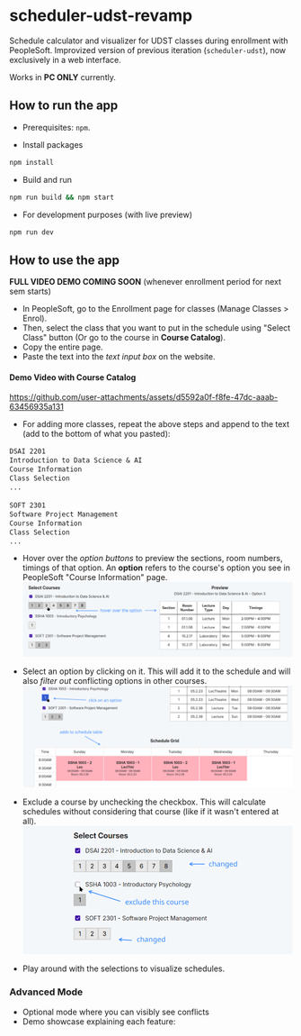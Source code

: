 # scheduler-udst-revamp

Schedule calculator and visualizer for UDST classes during enrollment with PeopleSoft. Improvized version of previous iteration (`scheduler-udst`), now exclusively in a web interface.

Works in **PC ONLY** currently.

## How to run the app

- Prerequisites: `npm`.

- Install packages
```bash
npm install
```

- Build and run
```bash
npm run build && npm start
```

- For development purposes (with live preview)
```bash
npm run dev
```

## How to use the app

**FULL VIDEO DEMO COMING SOON** (whenever enrollment period for next sem starts)


- In PeopleSoft, go to the Enrollment page for classes (Manage Classes > Enrol).
- Then, select the class that you want to put in the schedule using "Select Class" button (Or go to the course in **Course Catalog**).
- Copy the entire page.
- Paste the text into the *text input box* on the website.

<!-- ![0-tutorial-demo.mp4](demo/assets/0-tutorial-demo.mp4) -->


#### Demo Video with Course Catalog
https://github.com/user-attachments/assets/d5592a0f-f8fe-47dc-aaab-63456935a131




- For adding more classes, repeat the above steps and append to the text (add to the bottom of what you pasted):

```
DSAI 2201
Introduction to Data Science & AI
Course Information
Class Selection
...

SOFT 2301
Software Project Management
Course Information
Class Selection
...
```

 - Hover over the *option buttons* to preview the sections, room numbers, timings of that option. An **option** refers to the course's option you see in PeopleSoft "Course Information" page.
 ![3-hover-option.png](demo/assets/3-hover-option.png)

 - Select an option by clicking on it. This will add it to the schedule and will also *filter out* conflicting options in other courses.
 ![4-select-option.png](demo/assets/4-select-option.png)

 - Exclude a course by unchecking the checkbox. This will calculate schedules without considering that course (like if it wasn't entered at all).
 ![5-exclude-course.png](demo/assets/5-exclude-course.png)

 - Play around with the selections to visualize schedules.

### Advanced Mode

- Optional mode where you can visibly see conflicts
- Demo showcase explaining each feature:

